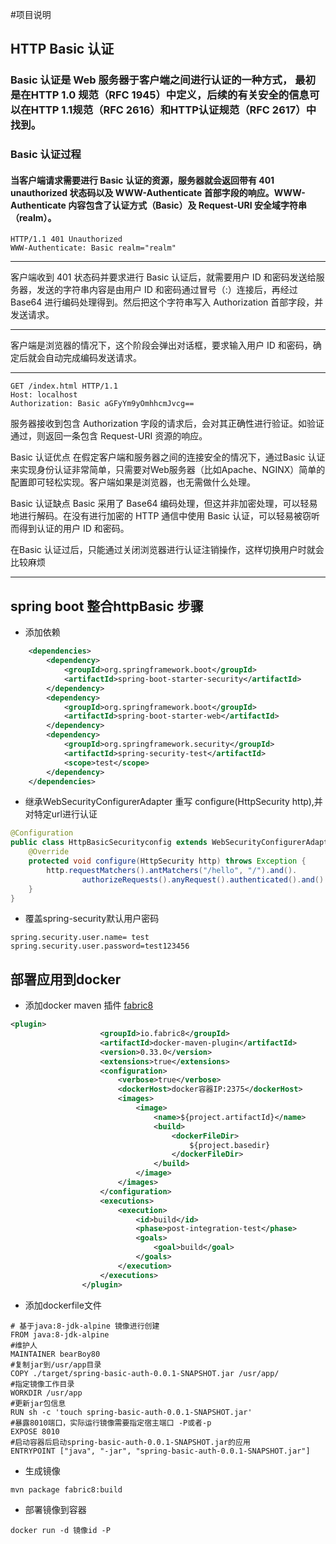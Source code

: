 #项目说明
## HTTP Basic 认证
### Basic 认证是 Web 服务器于客户端之间进行认证的一种方式， 最初是在HTTP 1.0 规范（RFC 1945）中定义，后续的有关安全的信息可以在HTTP 1.1规范（RFC 2616）和HTTP认证规范（RFC 2617）中找到。
### Basic 认证过程
#### 当客户端请求需要进行 Basic 认证的资源，服务器就会返回带有 401 unauthorized 状态码以及 WWW-Authenticate 首部字段的响应。WWW-Authenticate 内容包含了认证方式（Basic）及 Request-URI 安全域字符串（realm）。
```http request
HTTP/1.1 401 Unauthorized
WWW-Authenticate: Basic realm="realm"
```
-----
客户端收到 401 状态码并要求进行 Basic 认证后，就需要用户 ID 和密码发送给服务器，发送的字符串内容是由用户 ID 和密码通过冒号（:）连接后，再经过 Base64 进行编码处理得到。然后把这个字符串写入 Authorization 首部字段，并发送请求。

-----
客户端是浏览器的情况下，这个阶段会弹出对话框，要求输入用户 ID 和密码，确定后就会自动完成编码发送请求。

----
```http request
GET /index.html HTTP/1.1
Host: localhost
Authorization: Basic aGFyYm9yOmhhcmJvcg==
```
服务器接收到包含 Authorization 字段的请求后，会对其正确性进行验证。如验证通过，则返回一条包含 Request-URI 资源的响应。

Basic 认证优点
在假定客户端和服务器之间的连接安全的情况下，通过Basic 认证来实现身份认证非常简单，只需要对Web服务器（比如Apache、NGINX）简单的配置即可轻松实现。客户端如果是浏览器，也无需做什么处理。

Basic 认证缺点
Basic 采用了 Base64 编码处理，但这并非加密处理，可以轻易地进行解码。在没有进行加密的 HTTP 通信中使用 Basic 认证，可以轻易被窃听而得到认证的用户 ID 和密码。

在Basic 认证过后，只能通过关闭浏览器进行认证注销操作，这样切换用户时就会比较麻烦

----
## spring boot 整合httpBasic 步骤
- 添加依赖
```xml
    <dependencies>
        <dependency>
            <groupId>org.springframework.boot</groupId>
            <artifactId>spring-boot-starter-security</artifactId>
        </dependency>
        <dependency>
            <groupId>org.springframework.boot</groupId>
            <artifactId>spring-boot-starter-web</artifactId>
        </dependency>
        <dependency>
            <groupId>org.springframework.security</groupId>
            <artifactId>spring-security-test</artifactId>
            <scope>test</scope>
        </dependency>
    </dependencies>
```
- 继承WebSecurityConfigurerAdapter 重写 configure(HttpSecurity http),并对特定url进行认证
```java
@Configuration
public class HttpBasicSecurityconfig extends WebSecurityConfigurerAdapter {
    @Override
    protected void configure(HttpSecurity http) throws Exception {
        http.requestMatchers().antMatchers("/hello", "/").and().
                authorizeRequests().anyRequest().authenticated().and().httpBasic();
    }
}
```
- 覆盖spring-security默认用户密码
```properties
spring.security.user.name= test
spring.security.user.password=test123456
```
## 部署应用到docker
- 添加docker maven 插件 [fabric8](https://maven.fabric8.io/)
```xml
<plugin>
                    <groupId>io.fabric8</groupId>
                    <artifactId>docker-maven-plugin</artifactId>
                    <version>0.33.0</version>
                    <extensions>true</extensions>
                    <configuration>
                        <verbose>true</verbose>
                        <dockerHost>docker容器IP:2375</dockerHost>
                        <images>
                            <image>
                                <name>${project.artifactId}</name>
                                <build>
                                    <dockerFileDir>
                                        ${project.basedir}
                                    </dockerFileDir>
                                </build>
                            </image>
                        </images>
                    </configuration>
                    <executions>
                        <execution>
                            <id>build</id>
                            <phase>post-integration-test</phase>
                            <goals>
                                <goal>build</goal>
                            </goals>
                        </execution>
                    </executions>
                </plugin>
```
- 添加dockerfile文件
```text
# 基于java:8-jdk-alpine 镜像进行创建
FROM java:8-jdk-alpine
#维护人
MAINTAINER bearBoy80
#复制jar到/usr/app目录
COPY ./target/spring-basic-auth-0.0.1-SNAPSHOT.jar /usr/app/
#指定镜像工作目录
WORKDIR /usr/app
#更新jar包信息
RUN sh -c 'touch spring-basic-auth-0.0.1-SNAPSHOT.jar'
#暴露8010端口，实际运行镜像需要指定宿主端口 -P或者-p
EXPOSE 8010
#启动容器后启动spring-basic-auth-0.0.1-SNAPSHOT.jar的应用
ENTRYPOINT ["java", "-jar", "spring-basic-auth-0.0.1-SNAPSHOT.jar"]
```
- 生成镜像
```shell
mvn package fabric8:build
```
- 部署镜像到容器
```shell
docker run -d 镜像id -P
```